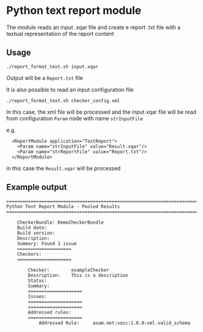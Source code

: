 # Python text report module

The module reads an input .xqar file and create e report .txt file with a textual representation of the report content

## Usage

```
./report_format_text.sh input.xqar
```

Output will be a `Report.txt` file

It is also possible to read an input configuration file

```
./report_format_text.sh checker_config.xml
```

In this case, the xml file will be processed and the input xqar file will be read from configuration `Param` node with name `strInputFile`

e.g.

```
  <ReportModule application="TextReport">
    <Param name="strInputFile" value="Result.xqar"/>
    <Param name="strReportFile" value="Report.txt"/>
  </ReportModule>
```

in this case the `Result.xqar` will be processed


## Example output

```
======================================================================================================
Python Text Report Module - Pooled Results
======================================================================================================

    CheckerBundle: DemoCheckerBundle
    Build date: 
    Build version: 
    Description: 
    Summary: Found 1 issue
    ====================
    Checkers:
    ====================

        Checker:        exampleChecker
        Description:    This is a description
        Status:    
        Summary:        
        ====================
        Issues:
        ====================
        ====================
        Addressed rules:
        ====================
            Addressed Rule:     asam.net:xosc:1.0.0:xml.valid_schema

```